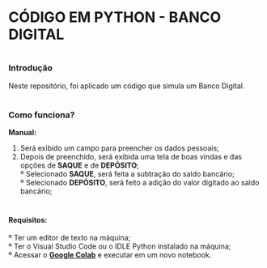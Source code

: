 # CÓDIGO EM PYTHON - BANCO DIGITAL

# <h3>Introdução </h3>
</strong> Neste repositório, foi aplicado um código que simula um Banco Digital. <br>


# <h3>Como funciona? </h3>
<strong>Manual:</strong>
1) Será exibido um campo para preencher os dados pessoais; <br>
2) Depois de preenchido, será exibida uma tela de boas vindas e das opções de <b>SAQUE</b> e de <b>DEPÓSITO</b>; <br>
   º Selecionado <b>SAQUE</b>, será feita a subtração do saldo bancário; <br>
   º Selecionado <b>DEPÓSITO</b>, será feito a adição do valor digitado ao saldo bancário; <br>

# <h4>Requisitos:
º Ter um editor de texto na máquina; <br>
º Ter o Visual Studio Code ou o IDLE Python instalado na máquina; <br>
º Acessar o <strong><a href="https://colab.research.google.com/">Google Colab</a></strong> e executar em um novo notebook. </h4>
